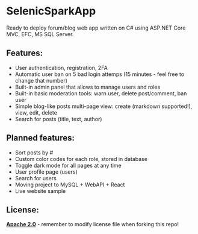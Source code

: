 # SelenicSparkApp
Ready to deploy forum/blog web app written on C# using ASP.NET Core MVC, EFC, MS SQL Server.

## Features:
- User authentication, registration, 2FA
- Automatic user ban on 5 bad login attemps (15 minutes - feel free to change that number)
- Built-in admin panel that allows to manage users and roles
- Built-in basic moderation tools: warn user, delete post/comment, ban user
- Simple blog-like posts multi-page view: create (markdown supported!), view, edit, delete
- Search for posts (title, text, author)

## Planned features:
- Sort posts by #
- Custom color codes for each role, stored in database
- Toggle dark mode for all pages at any time
- User profile page (users)
- Search for users
- Moving project to MySQL + WebAPI + React
- Live website sample

## License:
**[Apache 2.0](LICENSE)** - remember to modify license file when forking this repo!
